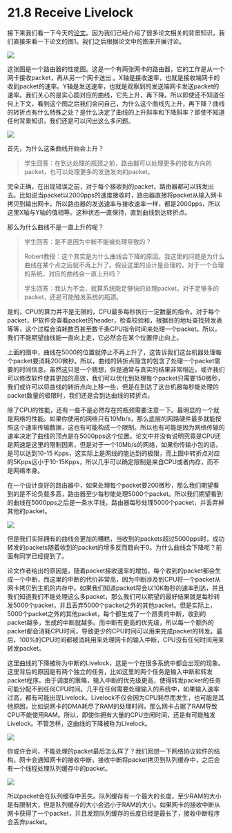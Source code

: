 # 21.8 Receive Livelock

接下来我们看一下今天的[论文](https://pdos.csail.mit.edu/6.828/2020/readings/mogul96usenix.pdf)。因为我们已经介绍了很多论文相关的背景知识，我们直接来看一下论文的图1。我们之后根据论文中的图来开展讨论。

![](http://cdn.oyjy.top/copydir/2021-06-08-12:16:46--6504968622355542623)

这张图是一个路由器的性能图。这是一个有两张网卡的路由器，它的工作是从一个网卡接收packet，再从另一个网卡送出 。X轴是接收速率，也就是接收端网卡的收到packet的速率。Y轴是发送速率，也就是观察到的发送端网卡发送packet的速率。我们关心的是实心圆对应的曲线，它先上升，再下降。所以即使还不知道任何上下文，看到这个图之后我们会问自己，为什么这个曲线先上升，再下降？曲线的转折点有什么特殊之处？是什么决定了曲线的上升斜率和下降斜率？即使不知道任何背景知识，我们还是可以问出这么多问题。

![](http://cdn.oyjy.top/copydir/2021-06-08-12:16:47--6433194283704285383)

首先，为什么这条曲线开始会上升？

> 学生回答：在到达处理的瓶颈之前，路由器可以处理更多的接收方向的packet，也可以处理更多的发送发向的packet。

完全正确，在出现错误之前，对于每个接收到的packet，路由器都可以转发出去。比如说当packet以2000pps的速度接收时，路由器直接将packet从输入网卡拷贝到输出网卡，所以路由器的发送速率与接收速率一样，都是2000pps，所以这里X轴与Y轴的值相等。这种状态一直保持，直到曲线到达转折点。

那么为什么曲线不是一直上升的呢？

> 学生回答：是不是因为中断不能被处理导致的？
>
> Robert教授：这个其实是为什么曲线会下降的原因。我这里的问题是为什么曲线在某个点之后就不再上升了。假设这里的设计是合理的，对于一个合理的系统，对应的曲线会一直上升吗？
>
> 学生回答：我认为不会，就算系统能足够快的处理packet，对于足够多的packet，还是可能触发系统的瓶颈。

是的，CPU的算力并不是无限的，CPU最多每秒执行一定数量的指令。对于每个packet，IP软件会查看packet的header，检查校验和，根据目的地址查找转发表等等，这个过程会消耗数百甚至数千条CPU指令时间来处理一个packet。所以，我们不能期望曲线能一直向上走，它必然会在某个位置停止向上。

上面的图中，曲线在5000的位置就停止不再上升了，这告诉我们这台机器处理每个packet要消耗200微秒。所以，曲线的转折点隐含的包含了处理一个packet需要的时间信息。虽然这只是一个猜想，但是通常与真实的结果非常相近。或许我们可以修改软件使其更加的高效，我们可以优化到处理每个packet只需要150微秒，我们或许可以将曲线的转折点向上移一些，但是在到达了这台机器每秒能处理的packet数量的极限时，我们还是会到达曲线的转折点。

除了CPU的性能，还有一些不是必然存在的瓶颈需要注意一下。最明显的一个就是网络的性能。如果你使用的网络只有10Mb/s，那么底层的网路硬件最多就能按照这个速率传输数据，这也有可能构成一个限制。所以也有可能是因为网络传输的速率决定了曲线的顶点是在5000pps这个位置。论文中并没有说明究竟是CPU还是网速是这里的限制因素，但是对于一个10Mb/s的网络，如果你传输小包的话，是可以达到10-15 Kpps，这实际上是网线的能达到的极限，而上图中转折点对应的5Kpps远小于10-15Kpps，所以几乎可以确定限制是来自CPU或者内存，而不是网络本身。

在一个设计良好的路由器中，如果处理每个packet要200微秒，那么我们期望看到的是不论负载多高，路由器至少每秒能处理5000个packet。所以我们期望看到的曲线在5000pps之后是一条水平线，路由器每秒处理5000个packet，并丢弃掉其他的packet。

![](http://cdn.oyjy.top/copydir/2021-06-08-12:16:47--8485313640689419967)

但是我们实际拥有的曲线会更加的糟糕，当收到的packets超过5000pps时，成功转发的packets随着收到的packet的增多反而趋向于0。为什么曲线会下降呢？前面有同学已经提到了。

论文作者给出的原因是，随着packet接收速率的增加，每个收到的packet都会生成一个中断，而这里的中断的代价非常高，因为中断涉及到CPU将一个packet从网卡拷贝到主机的内存中。如果我们知道packet将会以10K每秒的速率到达，并且我们知道我们不能处理这么多packet，那么我们可以期望的最好结果就是每秒转发5000个packet，并且丢弃5000个packet之外的其他packet。但是实际上，5000个packet之外的其他packet，每个都生成了一个昂贵的中断，收到的packet越多，生成的中断就越多。而中断有更高的优先级，所以每一个额外的packet都会消耗CPU时间，导致更少的CPU时间可以用来完成packet的转发。最后，100%的CPU时间都被消耗用来处理网卡的输入中断，CPU没有任何时间用来转发packet。

这里曲线的下降被称为中断的Livelock，这是一个在很多系统中都会出现的现象。这里背后的原因是有两个独立的任务，比如这里的两个任务是输入中断和转发packet程序。由于调度的策略，输入中断的优先级更高，使得转发packet的任务可能分配不到任何CPU时间。几乎在任何需要处理输入的系统中，如果输入速率过高，都有可能出现Livelock。Livelock不仅会因为CPU耗尽而发生，也可能是其他原因，比如说网卡的DMA耗尽了RAM的处理时间，那么网卡占据了RAM导致CPU不能使用RAM。所以，即使你拥有大量的CPU空闲时间，还是有可能触发Livelock。不管怎样，这曲线的下降被称为Livelock。

![](http://cdn.oyjy.top/copydir/2021-06-08-12:16:47--9047592278979716405)

你或许会问，不能处理的packet最后怎么样了？我们回想一下网络协议软件的结构，网卡会通知网卡的接收中断，接收中断将packet拷贝到队列缓存中，之后会有一个线程处理队列缓存中的packet。

![](http://cdn.oyjy.top/copydir/2021-06-08-12:16:47-8470754940626250376)

所以packet会在队列缓存中丢失。队列缓存有一个最大的长度，至少RAM的大小是有限制大，但是队列缓存的大小会远小于RAM的大小。如果网卡的接收中断从网卡获得了一个packet，并且发现队列缓存的长度已经是最长了，接收中断程序会丢弃packet。


